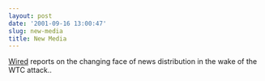 ```yaml
---
layout: post
date: '2001-09-16 13:00:47'
slug: new-media
title: New Media
---
```


[Wired](http://www.wired.com/news/business/0,1367,46862,00.html) reports on the changing face of news distribution in the wake of the WTC attack..